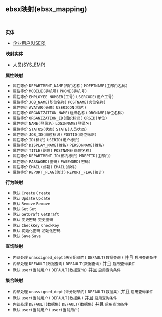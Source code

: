 ## ebsx映射(ebsx_mapping) <!-- {docsify-ignore-all} -->



<br>

<p class="panel-title"><b>实体</b></p>

* [企业用户(USER)](module/Base/USER)

<p class="panel-title"><b>映射实体</b></p>

* [人员(SYS_EMP)](module/ebsx/SYS_EMP)


<p class="panel-title"><b>属性映射</b></p>

* `属性等价`
`DEPARTMENT_NAME(部门名称)` <i class="fa fa-angle-double-right"/></i> `MDEPTNAME(主部门名称)`
* `属性等价`
`MOBILE(手机号)` <i class="fa fa-angle-double-right"/></i> `PHONE(手机号)`
* `属性等价`
`EMPLOYEE_NUMBER(工号)` <i class="fa fa-angle-double-right"/></i> `USERCODE(用户工号)`
* `属性等价`
`JOB_NAME(职位名称)` <i class="fa fa-angle-double-right"/></i> `POSTNAME(岗位名称)`
* `属性等价`
`AVATAR(头像)` <i class="fa fa-angle-double-right"/></i> `USERICON(照片)`
* `属性等价`
`ORGANIZATION_NAME(组织名称)` <i class="fa fa-angle-double-right"/></i> `ORGNAME(单位名称)`
* `属性等价`
`ORGANIZATION_ID(组织标识)` <i class="fa fa-angle-double-right"/></i> `ORGID(单位)`
* `属性等价`
`NAME(登录名)` <i class="fa fa-angle-double-right"/></i> `LOGINNAME(登录名)`
* `属性等价`
`STATUS(状态)` <i class="fa fa-angle-double-right"/></i> `STATE(人员状态)`
* `属性等价`
`JOB_ID(岗位标识)` <i class="fa fa-angle-double-right"/></i> `POSTID(岗位标识)`
* `属性等价`
`ID(标识)` <i class="fa fa-angle-double-right"/></i> `USERID(用户标识)`
* `属性等价`
`DISPLAY_NAME(姓名)` <i class="fa fa-angle-double-right"/></i> `PERSONNAME(姓名)`
* `属性等价`
`TITLE(职位)` <i class="fa fa-angle-double-right"/></i> `POSTNAME(岗位名称)`
* `属性等价`
`DEPARTMENT_ID(部门标识)` <i class="fa fa-angle-double-right"/></i> `MDEPTID(主部门)`
* `属性等价`
`PASSWORD(密码)` <i class="fa fa-angle-double-right"/></i> `PASSWORD(密码)`
* `属性等价`
`EMAIL(邮箱)` <i class="fa fa-angle-double-right"/></i> `EMAIL(邮件)`
* `属性等价`
`REPORT_FLAG(统计)` <i class="fa fa-angle-double-right"/></i> `REPORT_FLAG(统计)`

<p class="panel-title"><b>行为映射</b></p>

* `默认`
`Create` <i class="fa fa-angle-double-right"/></i> `Create`
* `默认`
`Update` <i class="fa fa-angle-double-right"/></i> `Update`
* `默认`
`Remove` <i class="fa fa-angle-double-right"/></i> `Remove`
* `默认`
`Get` <i class="fa fa-angle-double-right"/></i> `Get`
* `默认`
`GetDraft` <i class="fa fa-angle-double-right"/></i> `GetDraft`
* `默认`
`变更密码` <i class="fa fa-angle-double-right"/></i> `变更密码`
* `默认`
`CheckKey` <i class="fa fa-angle-double-right"/></i> `CheckKey`
* `默认`
`初始化密码` <i class="fa fa-angle-double-right"/></i> `初始化密码`
* `默认`
`Save` <i class="fa fa-angle-double-right"/></i> `Save`

<p class="panel-title"><b>查询映射</b></p>

* `内部处理`
`unassigned_dept(未分配部门)` <i class="fa fa-angle-double-right"/></i> `DEFAULT(数据查询)` 并且 `启用查询条件`
* `内部处理`
`DEFAULT(数据查询)` <i class="fa fa-angle-double-right"/></i> `DEFAULT(数据查询)` 并且 `启用查询条件`
* `默认`
`user(当前用户)` <i class="fa fa-angle-double-right"/></i> `DEFAULT(数据查询)` 并且 `启用查询条件`

<p class="panel-title"><b>集合映射</b></p>

* `内部处理`
`unassigned_dept(未分配部门)` <i class="fa fa-angle-double-right"/></i> `DEFAULT(数据集)` 并且 `启用查询条件`
* `默认`
`user(当前用户)` <i class="fa fa-angle-double-right"/></i> `DEFAULT(数据集)` 并且 `启用查询条件`
* `内部处理`
`DEFAULT(数据集)` <i class="fa fa-angle-double-right"/></i> `DEFAULT(数据集)` 并且 `启用查询条件`
* `默认`
`user(当前用户)` <i class="fa fa-angle-double-right"/></i> `user(当前用户)` 
